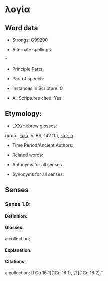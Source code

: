# λογία

<!-- Status: S2=NeedsEdits -->
<!-- Lexica used for edits:   -->

## Word data

* Strongs: G99290

* Alternate spellings:

† 

* Principle Parts: 


* Part of speech: 


* Instances in Scripture: 0

* All Scriptures cited: Yes

## Etymology: 


* LXX/Hebrew glosses: 

(prop., [-εία](), v. BS, 142 ff.), [-ας, ἡ]()

* Time Period/Ancient Authors: 


* Related words: 

* Antonyms for all senses

* Synonyms for all senses: 


## Senses 


### Sense  1.0: 

#### Definition: 

#### Glosses: 

a collection; 

#### Explanation: 


#### Citations: 

a collection: [I Co 16:1](1Co 16:1), [2](1Co 16:2).†
